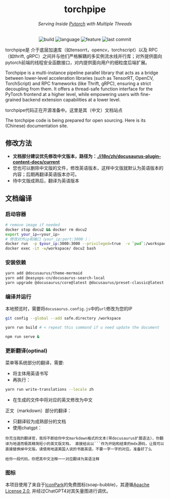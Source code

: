

<p align="center">
<h1 align="center">torchpipe</h1>
<h6 align="center">Serving Inside <a href="https://pytorch.org/">Pytorch</a> with Multiple Threads</h6>
</p>
<p align="center">
<!-- <img alt="license" src="https://img.shields.io/github/license/alibaba/async_simple?style=flat-square"> -->
<img alt="build" src="https://img.shields.io/badge/build-passing-brightgreen">
<img alt="language" src="https://img.shields.io/github/languages/top/torchpipe/torchpipe.github.io?style=flat-square">
<img alt="feature" src="https://img.shields.io/badge/pytorch-Serving-orange?style=flat-square">
<img alt="last commit" src="https://img.shields.io/github/last-commit/torchpipe/torchpipe.github.io?style=flat-square">
</p>




torchpipe是 介于底层加速库（如tensorrt，opencv，torchscript）以及 RPC（如thrift, gRPC）之间并与他们严格解耦的多实例流水线并行库；对外提供面向pytorch前端的线程安全函数接口，对内提供面向用户的细粒度后端扩展。



Torchpipe is a multi-instance pipeline parallel library that acts as a bridge between lower-level acceleration libraries (such as TensorRT, OpenCV, TorchScript) and RPC frameworks (like Thrift, gRPC), ensuring a strict decoupling from them. It offers a thread-safe function interface for the PyTorch frontend at a higher level, while empowering users with fine-grained backend extension capabilities at a lower level.



torchpipe代码正在开源准备中。这里是其（中文）文档站点

The torchpipe code is being prepared for open sourcing. Here is its (Chinese) documentation site.



## 修改方法

- **文档部分建议优先修改中文版本，路径为：[./i18n/zh/docusaurus-plugin-content-docs/current](./i18n/zh/docusaurus-plugin-content-docs/current)**
- 您也可以删除中文版的文件，修改英语版本，这样中文版就默认为英语版本的内容；后期再翻译英语版本亦可。
- 待中文版成熟后，翻译为英语版本


## 文档编译

### 启动容器
```bash
# remove image if needed
docker stop docu2 && docker rm docu2
export your_ip=<your_ip>
# 修改对外ip和端口（your_ip:port:3000 ）：
docker run  -p $your_ip:3000:3000 --privileged=true  -v `pwd`:/workspace  --name="docu2"  --cap-add=SYS_PTRACE  -itd   node     
docker exec -it -w/workspace/ docu2 bash
```

### 安装依赖

```bash
yarn add @docusaurus/theme-mermaid
yarn add @easyops-cn/docusaurus-search-local
yarn upgrade @docusaurus/core@latest @docusaurus/preset-classic@latest
```

### 编译并运行

本地预览时，需要将`docusaurus.config.js`中的`url`修改为您的IP
```bash
git config --global --add safe.directory /workspace

yarn run build # < repeat this command if u need update the document

npm run serve &
```





### 更新翻译(optinal)

菜单等系统部分的翻译，需要:
- 将主体用英语书写
- 再执行：
```bash
yarn run write-translations --locale zh
```
- 在生成的文件中将对应的英文修改为中文

正文（markdown）部分的翻译：
- 只翻译较为成熟部分的文档
- 使用chatgpt：
```
你充当我的翻译官，我将不断给你中文markdown格式的文本(带docusaurus扩展语法)，你翻译为地道而极其精简短小的英文版文档， 直接给出以```作为开始和结束的mdx源码，让我可以直接替换掉中文版。请使用地道美国人说的书面英语，不要一字一字的对应。准备好了么
```
```
给你一段代码，你把其中文注释一一对应翻译为英语注释
```

### 图标

本项目使用了来自于[IconPark](https://iconpark.oceanengine.com/official)的免费图标(soap-bubble)，其遵循[Apache License 2.0](https://github.com/bytedance/IconPark/blob/master/LICENSE), 并经过ChatGPT4对其矢量图进行调优。




